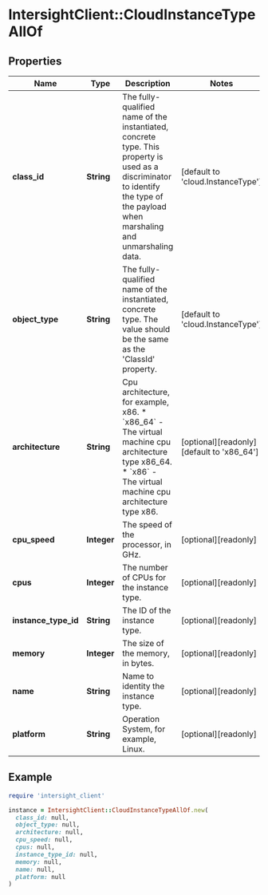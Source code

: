# IntersightClient::CloudInstanceTypeAllOf

## Properties

| Name | Type | Description | Notes |
| ---- | ---- | ----------- | ----- |
| **class_id** | **String** | The fully-qualified name of the instantiated, concrete type. This property is used as a discriminator to identify the type of the payload when marshaling and unmarshaling data. | [default to &#39;cloud.InstanceType&#39;] |
| **object_type** | **String** | The fully-qualified name of the instantiated, concrete type. The value should be the same as the &#39;ClassId&#39; property. | [default to &#39;cloud.InstanceType&#39;] |
| **architecture** | **String** | Cpu architecture, for example, x86. * &#x60;x86_64&#x60; - The virtual machine cpu architecture type x86_64. * &#x60;x86&#x60; - The virtual machine cpu architecture type x86. | [optional][readonly][default to &#39;x86_64&#39;] |
| **cpu_speed** | **Integer** | The speed of the processor, in GHz. | [optional][readonly] |
| **cpus** | **Integer** | The number of CPUs for the instance type. | [optional][readonly] |
| **instance_type_id** | **String** | The ID of the instance type. | [optional][readonly] |
| **memory** | **Integer** | The size of the memory, in bytes. | [optional][readonly] |
| **name** | **String** | Name to identity the instance type. | [optional][readonly] |
| **platform** | **String** | Operation System, for example, Linux. | [optional][readonly] |

## Example

```ruby
require 'intersight_client'

instance = IntersightClient::CloudInstanceTypeAllOf.new(
  class_id: null,
  object_type: null,
  architecture: null,
  cpu_speed: null,
  cpus: null,
  instance_type_id: null,
  memory: null,
  name: null,
  platform: null
)
```

